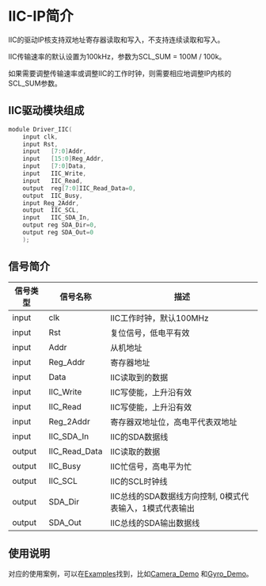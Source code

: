 # IIC-IP简介

IIC的驱动IP核支持双地址寄存器读取和写入，不支持连续读取和写入。

IIC传输速率的默认设置为100kHz，参数为SCL_SUM = 100M / 100k。

如果需要调整传输速率或调整IIC的工作时钟，则需要相应地调整IP内核的SCL_SUM参数。

## IIC驱动模块组成

```c
module Driver_IIC(
    input clk, 
    input Rst,
    input   [7:0]Addr,
    input   [15:0]Reg_Addr,
    input   [7:0]Data,
    input   IIC_Write,
    input   IIC_Read,
    output  reg[7:0]IIC_Read_Data=0,
    output  IIC_Busy,
    input Reg_2Addr,        
    output  IIC_SCL,
    input   IIC_SDA_In,
    output reg SDA_Dir=0,  
    output reg SDA_Out=0   
    );
```
## 信号简介
  
| **信号类型**    | **信号名称**    | **描述** |
| ----------- | ----------- | -------- |
| input | clk             | IIC工作时钟，默认100MHz                                   |
| input | Rst             | 复位信号，低电平有效                                       |
| input | Addr            | 从机地址                                                  |
| input | Reg_Addr        | 寄存器地址                                                |
| input | Data            | IIC读取到的数据                                           |
| input | IIC_Write       | IIC写使能，上升沿有效                                      |
| input | IIC_Read        | IIC写使能，上升沿有效                                      |
| input | Reg_2Addr       | 寄存器双地址位，高电平代表双地址                            |
| input | IIC_SDA_In      | IIC的SDA数据线                                            |
| output | IIC_Read_Data   | IIC读取的数据                                            |
| output | IIC_Busy        | IIC忙信号，高电平为忙                                     |
| output | IIC_SCL         | IIC的SCL时钟线                                           |
| output | SDA_Dir         | IIC总线的SDA数据线方向控制, 0模式代表输入，1模式代表输出     |
| output | SDA_Out         | IIC总线的SDA输出数据线                                    |

## 使用说明

对应的使用案例，可以在[Examples](/Examples)找到，比如[Camera_Demo](/Examples/FPGA/4.Module-Interface/MIPI-Interface) 和[Gyro_Demo](/Examples/FPGA/4.Module-Interface/Gyro-Interface)。


